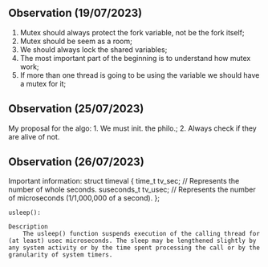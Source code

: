 ## Observation (19/07/2023)

1. Mutex should always protect the fork variable, not be the fork itself;
2. Mutex should be seem as a room;
3. We should always lock the shared variables;
4. The most important part of the beginning is to understand how mutex work;
5. If more than one thread is going to be using the variable we should have a mutex for it;

## Observation (25/07/2023)

My proposal for the algo:
	1. We must init. the philo.;
	2. Always check if they are alive of not.

## Observation (26/07/2023)


Important information:
	struct timeval {
		time_t      tv_sec;     // Represents the number of whole seconds.
		suseconds_t tv_usec;    // Represents the number of microseconds (1/1,000,000 of a second).
	};

	usleep():

	Description
		The usleep() function suspends execution of the calling thread for (at least) usec microseconds. The sleep may be lengthened slightly by any system activity or by the time spent processing the call or by the granularity of system timers. 

